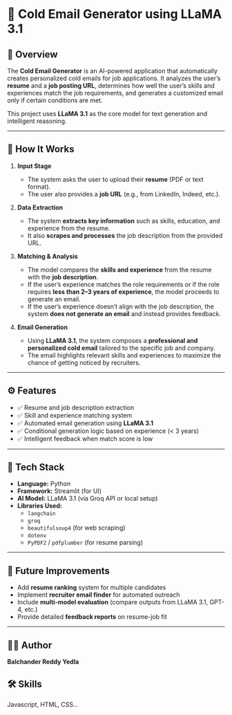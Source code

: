 # 🚀 Cold Email Generator using LLaMA 3.1

## 📘 Overview
The **Cold Email Generator** is an AI-powered application that automatically creates personalized cold emails for job applications. It analyzes the user’s **resume** and a **job posting URL**, determines how well the user’s skills and experiences match the job requirements, and generates a customized email only if certain conditions are met.

This project uses **LLaMA 3.1** as the core model for text generation and intelligent reasoning.

---

## 🧠 How It Works
1. **Input Stage**  
   - The system asks the user to upload their **resume** (PDF or text format).  
   - The user also provides a **job URL** (e.g., from LinkedIn, Indeed, etc.).  

2. **Data Extraction**  
   - The system **extracts key information** such as skills, education, and experience from the resume.  
   - It also **scrapes and processes** the job description from the provided URL.  

3. **Matching & Analysis**  
   - The model compares the **skills and experience** from the resume with the **job description**.  
   - If the user’s experience matches the role requirements or if the role requires **less than 2–3 years of experience**, the model proceeds to generate an email.  
   - If the user’s experience doesn’t align with the job description, the system **does not generate an email** and instead provides feedback.

4. **Email Generation**  
   - Using **LLaMA 3.1**, the system composes a **professional and personalized cold email** tailored to the specific job and company.  
   - The email highlights relevant skills and experiences to maximize the chance of getting noticed by recruiters.

---

## ⚙️ Features
- ✅ Resume and job description extraction  
- ✅ Skill and experience matching system  
- ✅ Automated email generation using **LLaMA 3.1**  
- ✅ Conditional generation logic based on experience (< 3 years)  
- ✅ Intelligent feedback when match score is low  

---

## 🧩 Tech Stack
- **Language:** Python  
- **Framework:** Streamlit (for UI)  
- **AI Model:** LLaMA 3.1 (via Groq API or local setup)  
- **Libraries Used:**  
  - `langchain`  
  - `groq`  
  - `beautifulsoup4` (for web scraping)  
  - `dotenv`  
  - `PyPDF2` / `pdfplumber` (for resume parsing)

---

## 🚀 Future Improvements
- Add **resume ranking** system for multiple candidates  
- Implement **recruiter email finder** for automated outreach  
- Include **multi-model evaluation** (compare outputs from LLaMA 3.1, GPT-4, etc.)  
- Provide detailed **feedback reports** on resume-job fit  

---

## 🧑‍💻 Author
**Balchander Reddy Yedla**  


## 🛠 Skills
Javascript, HTML, CSS...

